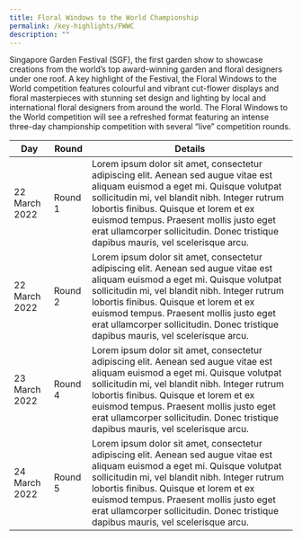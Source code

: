 ```yaml
---
title: Floral Windows to the World Championship
permalink: /key-highlights/FWWC
description: ""
---
```

Singapore Garden Festival (SGF), the first garden show to showcase creations from the world’s top award-winning garden and floral designers under one roof. A key highlight of the Festival, the Floral Windows to the World competition features colourful and vibrant cut-flower displays and floral masterpieces with stunning set design and lighting by local and international floral designers from around the world. The Floral Windows to the World competition will see a refreshed format featuring an intense three-day championship competition with several “live” competition rounds.




| Day | Round | Details |
| -------- | -------- | -------- |
| 22 March 2022     | Round 1     | Lorem ipsum dolor sit amet, consectetur adipiscing elit. Aenean sed augue vitae est aliquam euismod a eget mi. Quisque volutpat sollicitudin mi, vel blandit nibh. Integer rutrum lobortis finibus. Quisque et lorem et ex euismod tempus. Praesent mollis justo eget erat ullamcorper sollicitudin. Donec tristique dapibus mauris, vel scelerisque arcu.     |
| 22 March 2022     | Round 2     | Lorem ipsum dolor sit amet, consectetur adipiscing elit. Aenean sed augue vitae est aliquam euismod a eget mi. Quisque volutpat sollicitudin mi, vel blandit nibh. Integer rutrum lobortis finibus. Quisque et lorem et ex euismod tempus. Praesent mollis justo eget erat ullamcorper sollicitudin. Donec tristique dapibus mauris, vel scelerisque arcu.     |
| 23 March 2022     | Round 4     | Lorem ipsum dolor sit amet, consectetur adipiscing elit. Aenean sed augue vitae est aliquam euismod a eget mi. Quisque volutpat sollicitudin mi, vel blandit nibh. Integer rutrum lobortis finibus. Quisque et lorem et ex euismod tempus. Praesent mollis justo eget erat ullamcorper sollicitudin. Donec tristique dapibus mauris, vel scelerisque arcu.     |
| 24 March 2022     | Round 5     |Lorem ipsum dolor sit amet, consectetur adipiscing elit. Aenean sed augue vitae est aliquam euismod a eget mi. Quisque volutpat sollicitudin mi, vel blandit nibh. Integer rutrum lobortis finibus. Quisque et lorem et ex euismod tempus. Praesent mollis justo eget erat ullamcorper sollicitudin. Donec tristique dapibus mauris, vel scelerisque arcu.     |